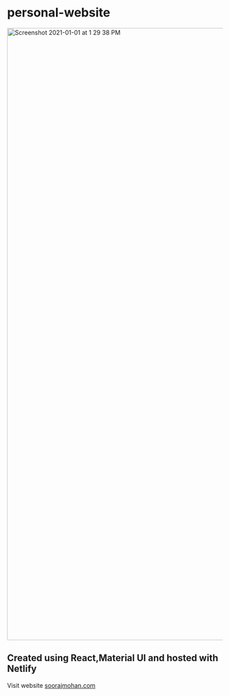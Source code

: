 # personal-website

<img width="1427" alt="Screenshot 2021-01-01 at 1 29 38 PM" src="https://user-images.githubusercontent.com/72615608/103439609-47b63300-4c36-11eb-985f-f1484611dc93.png">




## Created using React,Material UI and hosted with Netlify

Visit website
[soorajmohan.com](https://www.soorajmohan.com/)


